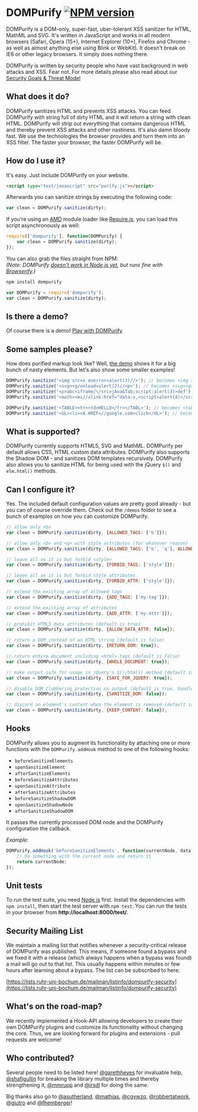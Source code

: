 # DOMPurify [![NPM version](http://img.shields.io/npm/v/dompurify.svg)](https://www.npmjs.org/package/dompurify)

DOMPurify is a DOM-only, super-fast, uber-tolerant XSS sanitizer for HTML, MathML and SVG. It's written in JavaScript and works in all modern browsers (Safari, Opera (15+), Internet Explorer (10+), Firefox and Chrome - as well as almost anything else using Blink or WebKit). It doesn't break on IE6 or other legacy browsers. It simply does nothing there.

DOMPurify is written by security people who have vast background in web attacks and XSS. Fear not. For more details please also read about our [Security Goals & Threat Model](https://github.com/cure53/DOMPurify/wiki/Security-Goals-&-Threat-Model)


## What does it do?

DOMPurify sanitizes HTML and prevents XSS attacks. You can feed DOMPurify with string full of dirty HTML and it will return a string with clean HTML. DOMPurify will strip out everything that contains dangerous HTML and thereby prevent XSS attacks and other nastiness. It's also damn bloody fast. We use the technologies the browser provides and turn them into an XSS filter. The faster your browser, the faster DOMPurify will be.


## How do I use it?

It's easy. Just include DOMPurify on your website. 

```html
<script type="text/javascript" src="purify.js"></script>
```

Afterwards you can sanitize strings by executing the following code:

```javascript
var clean = DOMPurify.sanitize(dirty);
```

If you're using an [AMD](https://github.com/amdjs/amdjs-api/wiki/AMD) module loader like [Require.js](http://requirejs.org/), you can load this script asynchronously as well:

```javascript
require(['dompurify'], function(DOMPurify) {
    var clean = DOMPurify.sanitize(dirty);
});
```

You can also grab the files straight from NPM:  
_(Note: DOMPurify [doesn't work in Node.js yet](https://github.com/cure53/DOMPurify/issues/29), but runs fine with [Browserify](http://browserify.org/).)_

```bash
npm install dompurify
```

```javascript
var DOMPurify = require('dompurify');
var clean = DOMPurify.sanitize(dirty);
```


## Is there a demo?

Of course there is a demo! [Play with DOMPurify](https://cure53.de/purify)


## Some samples please?

How does purified markup look like? Well, [the demo](https://cure53.de/purify) shows it for a big bunch of nasty elements. But let's also show some smaller examples!

```javascript
DOMPurify.sanitize('<img src=x onerror=alert(1)//>'); // becomes <img src="x">
DOMPurify.sanitize('<svg><g/onload=alert(2)//<p>'); // becomes <svg><g></g></svg>
DOMPurify.sanitize('<p>abc<iframe/\/src=jAva&Tab;script:alert(3)>def'); // becomes <p>abc</p>
DOMPurify.sanitize('<math><mi//xlink:href="data:x,<script>alert(4)</script>">'); // becomes <math></math>

DOMPurify.sanitize('<TABLE><tr><td>HELLO</tr></TABL>'); // becomes <table><tbody><tr><td>HELLO</td></tr></tbody></table>
DOMPurify.sanitize('<UL><li><A HREF=//google.com>click</UL>'); // becomes <ul><li><a href="//google.com">click</a></li></ul>
```


## What is supported?

DOMPurify currently supports HTML5, SVG and MathML. DOMPurify per default allows CSS, HTML custom data attributes. DOMPurify also supports the Shadow DOM - and sanitizes DOM templates recursively. DOMPurify also allows you to sanitize HTML for being used with the jQuery `$()` and `elm.html()` methods.


## Can I configure it?

Yes. The included default configuration values are pretty good already - but you can of course override them. Check out the `/demos` folder to see a bunch of examples on how you can customize DOMPurify.

```javascript
// allow only <b>
var clean = DOMPurify.sanitize(dirty, {ALLOWED_TAGS: ['b']});

// allow only <b> and <q> with style attributes (for whatever reason)
var clean = DOMPurify.sanitize(dirty, {ALLOWED_TAGS: ['b', 'q'], ALLOWED_ATTR: ['style']});

// leave all as it is but forbid <style>
var clean = DOMPurify.sanitize(dirty, {FORBID_TAGS: ['style']});

// leave all as it is but forbid style attributes
var clean = DOMPurify.sanitize(dirty, {FORBID_ATTR: ['style']});

// extend the existing array of allowed tags
var clean = DOMPurify.sanitize(dirty, {ADD_TAGS: ['my-tag']});

// extend the existing array of attributes
var clean = DOMPurify.sanitize(dirty, {ADD_ATTR: ['my-attr']});

// prohibit HTML5 data attributes (default is true)
var clean = DOMPurify.sanitize(dirty, {ALLOW_DATA_ATTR: false});

// return a DOM instead of an HTML string (default is false)
var clean = DOMPurify.sanitize(dirty, {RETURN_DOM: true});

// return entire document including <html> tags (default is false)
var clean = DOMPurify.sanitize(dirty, {WHOLE_DOCUMENT: true});

// make output safe for usage in jQuery's $()/html() method (default is false)
var clean = DOMPurify.sanitize(dirty, {SAFE_FOR_JQUERY: true});

// disable DOM Clobbering protection on output (default is true, handle with care!)
var clean = DOMPurify.sanitize(dirty, {SANITIZE_DOM: false});

// discard an element's content when the element is removed (default is true)
var clean = DOMPurify.sanitize(dirty, {KEEP_CONTENT: false});
```


## Hooks

DOMPurify allows you to augment its functionality by attaching one or more functions with the `DOMPurify.addHook` method to one of the following hooks:

- `beforeSanitizeElements`
- `uponSanitizeElement`
- `afterSanitizeElements`
- `beforeSanitizeAttributes`
- `uponSanitizeAttribute`
- `afterSanitizeAttributes`
- `beforeSanitizeShadowDOM`
- `uponSanitizeShadowNode`
- `afterSanitizeShadowDOM`

It passes the currently processed DOM node and the DOMPurify configuration the callback.

_Example_:

```javascript
DOMPurify.addHook('beforeSanitizeElements', function(currentNode, data, config) {
    // Do something with the current node and return it
    return currentNode;
});
```


## Unit tests

To run the test suite, you need [Node.js](http://nodejs.org/download/) first. Install the dependencies with `npm install`, then start the test server with `npm test`. You can run the tests in your browser from **http://localhost:8000/test/**.


## Security Mailing List

We maintain a mailing list that notifies whenever a security-critical release of DOMPurify was published. This means, if someone found a bypass and we fixed it with a release (which always happens when a bypass was found) a mail will go out to that list. This usually happens within minutes or few hours after learning about a bypass. The list can be subscribed to here:

[https://lists.ruhr-uni-bochum.de/mailman/listinfo/dompurify-security](https://lists.ruhr-uni-bochum.de/mailman/listinfo/dompurify-security)


## What's on the road-map?

We recently implemented a Hook-API allowing developers to create their own DOMPurify plugins and customize its functionality without changing the core. Thus, we are looking forward for plugins and extensions - pull requests are welcome!

## Who contributed?

Several people need to be listed here! [@garethheyes](https://twitter.com/garethheyes) for invaluable help, [@shafigullin](https://twitter.com/shafigullin) for breaking the library multiple times and thereby strengthening it, [@mmrupp](https://twitter.com/mmrupp) and [@irsdl](https://twitter.com/irsdl) for doing the same. 

Big thanks also go to [@asutherland](https://twitter.com/asutherland), [@mathias](https://twitter.com/mathias), [@cgvwzq](https://twitter.com/cgvwzq), [@robbertatwork](https://twitter.com/robbertatwork), [@giutro](https://twitter.com/giutro) and [@fhemberger](https://twitter.com/fhemberger)!
